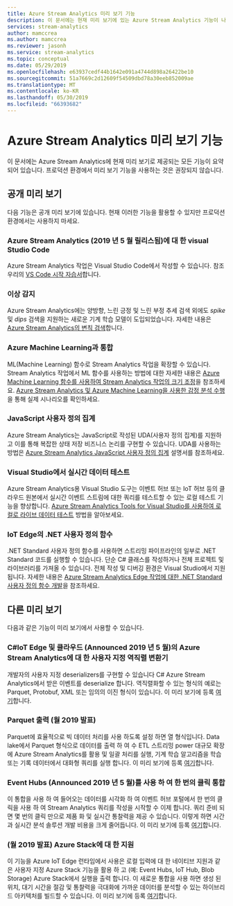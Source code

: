```yaml
---
title: Azure Stream Analytics 미리 보기 기능
description: 이 문서에는 현재 미리 보기에 있는 Azure Stream Analytics 기능이 나열되어 있습니다.
services: stream-analytics
author: mamccrea
ms.author: mamccrea
ms.reviewer: jasonh
ms.service: stream-analytics
ms.topic: conceptual
ms.date: 05/29/2019
ms.openlocfilehash: e63937cedf44b1642e091a4744d898a26422be10
ms.sourcegitcommit: 51a7669c2d12609f54509dbd78a30eeb852009ae
ms.translationtype: MT
ms.contentlocale: ko-KR
ms.lasthandoff: 05/30/2019
ms.locfileid: "66393682"
---
```

# <a name="azure-stream-analytics-preview-features"></a>Azure Stream Analytics 미리 보기 기능

이 문서에는 Azure Stream Analytics에 현재 미리 보기로 제공되는 모든 기능이 요약되어 있습니다. 프로덕션 환경에서 미리 보기 기능을 사용하는 것은 권장되지 않습니다.

## <a name="public-previews"></a>공개 미리 보기

다음 기능은 공개 미리 보기에 있습니다. 현재 이러한 기능을 활용할 수 있지만 프로덕션 환경에서는 사용하지 마세요.

### <a name="visual-studio-code-for-azure-stream-analytics-released-may-2019"></a>Azure Stream Analytics (2019 년 5 월 릴리스됨)에 대 한 visual Studio Code

Azure Stream Analytics 작업은 Visual Studio Code에서 작성할 수 있습니다. 참조 우리의 [VS Code 시작 자습서](https://docs.microsoft.com/azure/stream-analytics/quick-create-vs-code)합니다.

### <a name="anomaly-detection"></a>이상 감지

Azure Stream Analytics에는 양방향, 느린 긍정 및 느린 부정 추세 검색 외에도 *spike* 및 *dips* 검색을 지원하는 새로운 기계 학습 모델이 도입되었습니다. 자세한 내용은 [Azure Stream Analytics의 변칙 검색](stream-analytics-machine-learning-anomaly-detection.md)합니다.

### <a name="integration-with-azure-machine-learning"></a>Azure Machine Learning과 통합

ML(Machine Learning) 함수로 Stream Analytics 작업을 확장할 수 있습니다. Stream Analytics 작업에서 ML 함수를 사용하는 방법에 대한 자세한 내용은 [Azure Machine Learning 함수를 사용하여 Stream Analytics 작업의 크기 조정](stream-analytics-scale-with-machine-learning-functions.md)을 참조하세요. [Azure Stream Analytics 및 Azure Machine Learning을 사용한 감정 분석 수행](stream-analytics-machine-learning-integration-tutorial.md)을 통해 실제 시나리오를 확인하세요.

### <a name="javascript-user-defined-aggregate"></a>JavaScript 사용자 정의 집계

Azure Stream Analytics는 JavaScript로 작성된 UDA(사용자 정의 집계)를 지원하고 이를 통해 복잡한 상태 저장 비즈니스 논리를 구현할 수 있습니다. UDA를 사용하는 방법은 [Azure Stream Analytics JavaScript 사용자 정의 집계](stream-analytics-javascript-user-defined-aggregates.md) 설명서를 참조하세요. 

### <a name="live-data-testing-in-visual-studio"></a>Visual Studio에서 실시간 데이터 테스트

Azure Stream Analytics용 Visual Studio 도구는 이벤트 허브 또는 IoT 허브 등의 클라우드 원본에서 실시간 이벤트 스트림에 대한 쿼리를 테스트할 수 있는 로컬 테스트 기능을 향상합니다. [Azure Stream Analytics Tools for Visual Studio를 사용하여 로컬로 라이브 데이터 테스트](stream-analytics-live-data-local-testing.md) 방법을 알아보세요.

### <a name="net-user-defined-functions-on-iot-edge"></a>IoT Edge의 .NET 사용자 정의 함수

.NET Standard 사용자 정의 함수를 사용하면 스트리밍 파이프라인의 일부로 .NET Standard 코드를 실행할 수 있습니다. 단순 C# 클래스를 작성하거나 전체 프로젝트 및 라이브러리를 가져올 수 있습니다. 전체 작성 및 디버깅 환경은 Visual Studio에서 지원됩니다. 자세한 내용은 [Azure Stream Analytics Edge 작업에 대한 .NET Standard 사용자 정의 함수 개발](stream-analytics-edge-csharp-udf-methods.md)을 참조하세요.

## <a name="other-previews"></a>다른 미리 보기

다음과 같은 기능이 미리 보기에서 사용할 수 있습니다.

### <a name="c-custom-deserializer-for-azure-stream-analytics-on-iot-edge-and-cloud-announced-may-2019"></a>C#IoT Edge 및 클라우드 (Announced 2019 년 5 월)의 Azure Stream Analytics에 대 한 사용자 지정 역직렬 변환기

개발자의 사용자 지정 deserializers를 구현할 수 있습니다 C# Azure Stream Analytics에서 받은 이벤트를 deserialize 합니다. 역직렬화할 수 있는 형식의 예로는 Parquet, Protobuf, XML 또는 임의의 이진 형식이 있습니다. 이 미리 보기에 등록 [여기](https://aka.ms/asapreview1)합니다.

### <a name="parquet-output-announced-may-2019"></a>Parquet 출력 (월 2019 발표)
Parquet에 효율적으로 빅 데이터 처리를 사용 하도록 설정 하면 열 형식입니다. Data lake에서 Parquet 형식으로 데이터를 출력 하 여 수 ETL 스트리밍 power 대규모 확장에 Azure Stream Analytics를 활용 및 일괄 처리를 실행, 기계 학습 알고리즘을 학습 또는 기록 데이터에서 대화형 쿼리를 실행 합니다. 이 미리 보기에 등록 [여기](https://aka.ms/asapreview1)합니다.

### <a name="one-click-integration-with-event-hubs-announced-may-2019"></a>Event Hubs (Announced 2019 년 5 월)를 사용 하 여 한 번의 클릭 통합 
이 통합을 사용 하 여 들어오는 데이터를 시각화 하 여 이벤트 허브 포털에서 한 번의 클릭을 사용 하 여 Stream Analytics 쿼리를 작성을 시작할 수 이제 합니다. 쿼리 준비 되 면 몇 번의 클릭 만으로 제품 화 및 실시간 통찰력을 제공 수 있습니다. 이렇게 하면 시간과 실시간 분석 솔루션 개발 비용을 크게 줄어듭니다. 이 미리 보기에 등록 [여기](https://aka.ms/asapreview1)합니다.

### <a name="support-for-azure-stack-announced-may-2019"></a>(월 2019 발표) Azure Stack에 대 한 지원
이 기능을 Azure IoT Edge 런타임에서 사용은 로컬 입력에 대 한 네이티브 지원과 같은 사용자 지정 Azure Stack 기능을 활용 하 고 (예: Event Hubs, IoT Hub, Blob Storage) Azure Stack에서 실행을 출력 합니다. 이 새로운 통합을 사용 하면 생성 된 위치, 대기 시간을 절감 및 통찰력을 극대화에 가까운 데이터를 분석할 수 있는 하이브리드 아키텍처를 빌드할 수 있습니다.
이 미리 보기에 등록 [여기](https://aka.ms/asapreview1)합니다.

